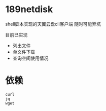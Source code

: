 # 189netdisk
shell脚本实现的天翼云盘cli客户端 随时可能弃坑


目前已实现
 - 列出文件
 - 单文件下载
 - 查询空间使用情况

# 依赖
```
curl
jq
wget
```
